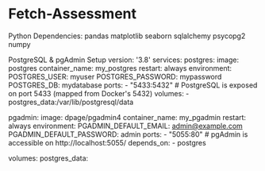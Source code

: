 # Fetch-Assessment
Python Dependencies:
pandas
matplotlib
seaborn
sqlalchemy
psycopg2
numpy

PostgreSQL & pgAdmin Setup
version: '3.8'
services:
  postgres:
    image: postgres
    container_name: my_postgres
    restart: always
    environment:
      POSTGRES_USER: myuser
      POSTGRES_PASSWORD: mypassword
      POSTGRES_DB: mydatabase
    ports:
      - "5433:5432"  # PostgreSQL is exposed on port 5433 (mapped from Docker's 5432)
    volumes:
      - postgres_data:/var/lib/postgresql/data

  pgadmin:
    image: dpage/pgadmin4
    container_name: my_pgadmin
    restart: always
    environment:
      PGADMIN_DEFAULT_EMAIL: admin@example.com
      PGADMIN_DEFAULT_PASSWORD: admin
    ports:
      - "5055:80"  # pgAdmin is accessible on http://localhost:5055/
    depends_on:
      - postgres

volumes:
  postgres_data:





  
